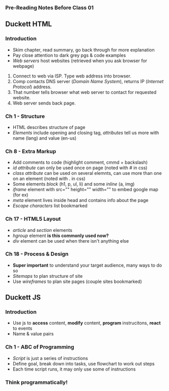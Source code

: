### Pre-Reading Notes Before Class 01


## **Duckett HTML**

### Introduction
- Skim chapter, read summary, go back through for more explanation
- Pay close attention to dark grey pgs &amp; code examples
- *Web servers* host websites (retrieved when you ask browser for webpage)

1. Connect to web via ISP. Type web address into browser.
2. Comp contacts DNS server (*Domain Name System*), returns IP (*Internet Protocol*) address.
3. That number tells browser what web server to contact for requested website.
4. Web server sends back page. 

### Ch 1 - Structure
- HTML describes structure of page
- *Elements* include opening and closing tag, *attributes* tell us more with name (lang) and value (en-us)

### Ch 8 - Extra Markup
- Add comments to code (highlight comment, cmmd + backslash)
- *id attribute* can only be used once on page (noted with # in css)
- *class attribute* can be used on several elemnts, can use more than one on an element (noted with . in css)
- Some elements *block* (h1, p, ul, li) and some *inline* (a, img)
- *iframe* element with src="" height="" width="" to embed google map (for ex) 
- *meta* element lives inside head and contains info about the page
- *Escape characters* list bookmarked

### Ch 17 - HTML5 Layout
- *article* and *section* elements
- *hgroup* element **is this commonly used now?**
- *div* element can be used when there isn't anything else

### Ch 18 - Process & Design
- **Super important** to understand your target audience, many ways to do so
- *Sitemaps* to plan structure of site
- Use *wireframes* to plan site pages (couple sites bookmarked)

## **Duckett JS**

### Introduction
- Use js to **access** content, **modify** content, **program** instrucitons, **react** to events
- Name &amp; value pairs

### Ch 1 - ABC of Programming
- *Script* is just a series of instructions
- Define goal, break down into tasks, use flowchart to work out steps
- Each time script runs, it may only use some of instructions

### **Think programmatically!**